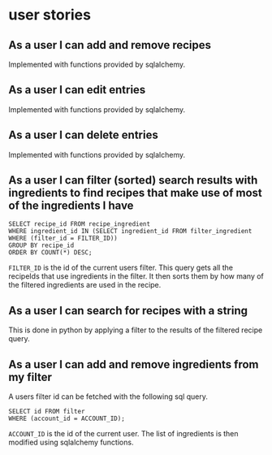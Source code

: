 # user stories
## As a user I can add and remove recipes
Implemented with functions provided by sqlalchemy.
## As a user I can edit entries
Implemented with functions provided by sqlalchemy.
## As a user I can delete entries
Implemented with functions provided by sqlalchemy.
## As a user I can filter (sorted) search results with ingredients to find recipes that make use of most of the ingredients I have
```
SELECT recipe_id FROM recipe_ingredient 
WHERE ingredient_id IN (SELECT ingredient_id FROM filter_ingredient WHERE (filter_id = FILTER_ID)) 
GROUP BY recipe_id 
ORDER BY COUNT(*) DESC;
```
`FILTER_ID` is the id of the current users filter.
This query gets all the recipeIds that use ingredients in the filter. It then sorts them by how many of the filtered ingredients are used in the recipe.
## As a user I can search for recipes with a string
This is done in python by applying a filter to the results of the filtered recipe query.
## As a user I can add and remove ingredients from my filter
A users filter id can be fetched with the following sql query.
```
SELECT id FROM filter
WHERE (account_id = ACCOUNT_ID);
```
`ACCOUNT_ID` is the id of the current user.
The list of ingredients is then modified using sqlalchemy functions.
